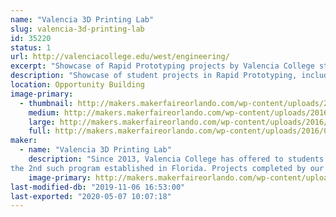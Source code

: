 ```yaml
---
name: "Valencia 3D Printing Lab"
slug: valencia-3d-printing-lab
id: 35220
status: 1
url: http://valenciacollege.edu/west/engineering/
excerpt: "Showcase of Rapid Prototyping projects by Valencia College students."
description: "Showcase of student projects in Rapid Prototyping, including custom 3D printed electric violins (stars of multiple YouTube videos), braille campus maps for sight-impaired students, 3D printed hands, and a variety of teaching/learning artifacts used by Faculty in multiple disciplines at Valencia College"
location: Opportunity Building
image-primary:
  - thumbnail: http://makers.makerfaireorlando.com/wp-content/uploads/2016/07/Riccardo-150x150.jpg
    medium: http://makers.makerfaireorlando.com/wp-content/uploads/2016/07/Riccardo-300x200.jpg
    large: http://makers.makerfaireorlando.com/wp-content/uploads/2016/07/Riccardo-1024x683.jpg
    full: http://makers.makerfaireorlando.com/wp-content/uploads/2016/07/Riccardo.jpg
maker:
  - name: "Valencia 3D Printing Lab"
    description: "Since 2013, Valencia College has offered to students a Technical Certificate in Rapid Prototyping, 
the 2nd such program established in Florida. Projects completed by our students include custom 3D printed electric violins (one of which was played by Valencia Professor Neal Phillips at an Orlando City soccer game), braille relief maps of our campus for sight-impaired students, and a variety of teaching/learning artifacts for Faculty use in multiple disciplines at the College."
    image-primary: http://makers.makerfaireorlando.com/wp-content/uploads/2016/07/vc-logo-web-box-rev-1024x156.jpg
last-modified-db: "2019-11-06 16:53:00"
last-exported: "2020-05-07 10:07:18"
---
```


